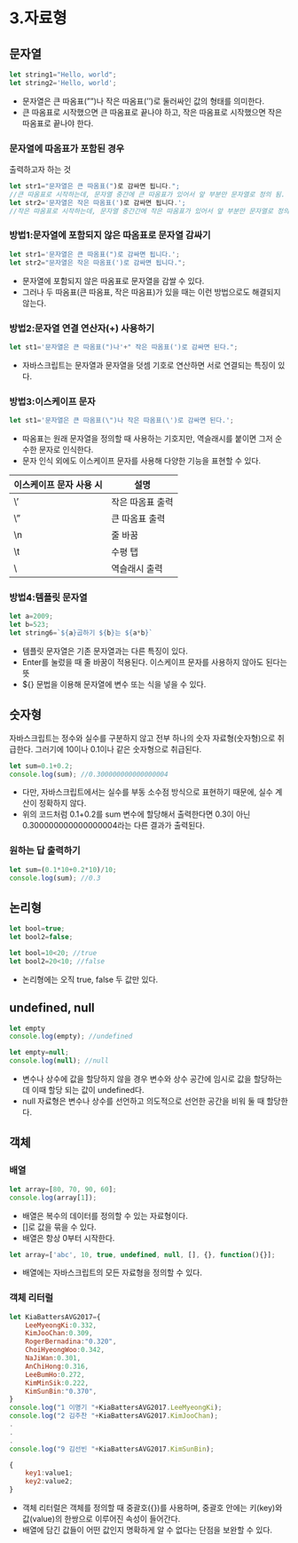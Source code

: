 # 3.자료형

## 문자열

```jsx
let string1="Hello, world";
let string2='Hello, world';
```

- 문자열은 큰 따옴표(””)나 작은 따옴표(’’)로 둘러싸인 값의 형태를 의미한다.
- 큰 따옴표로 시작했으면 큰 따옴표로 끝나야 하고, 작은 따옴표로 시작했으면 작은 따옴표로 끝나야 한다.

### 문자열에 따옴표가 포함된 경우

출력하고자 하는 것

```jsx
let str1="문자열은 큰 따옴표(")로 감싸면 됩니다."; 
//큰 따옴표로 시작하는데, 문자열 중간에 큰 따옴표가 있어서 앞 부분만 문자열로 정의 됨.
let str2='문자열은 작은 따옴표(')로 감싸면 됩니다.'; 
//작은 따옴표로 시작하는데, 문자열 중간간에 작은 따옴표가 있어서 앞 부분만 문자열로 정의 됨.
```

### 방법1:문자열에 포함되지 않은 따옴표로 문자열 감싸기

```jsx
let str1='문자열은 큰 따옴표(")로 감싸면 됩니다.';
let str2="문자열은 작은 따옴표(')로 감싸면 됩니다.";
```

- 문자열에 포함되지 않은 따옴표로 문자열을 감쌀 수 있다.
- 그러나 두 따옴표(큰 따옴표, 작은 따옴표)가 있을 때는 이런 방법으로도 해결되지 않는다.

### 방법2:문자열 연결 연산자(+) 사용하기

```jsx
let st1='문자열은 큰 따옴표(")나'+" 작은 따옴표(')로 감싸면 된다.";
```

- 자바스크립트는 문자열과 문자열을 덧셈 기호로 연산하면 서로 연결되는 특징이 있다.

### 방법3:이스케이프 문자

```jsx
let st1='문자열은 큰 따옴표(\")나 작은 따옴표(\')로 감싸면 된다.';
```

- 따옴표는 원래 문자열을 정의할 때 사용하는 기호지만, 역슬래시를 붙이면 그저 순수한 문자로 인식한다.
- 문자 인식 외에도 이스케이프 문자를 사용해 다양한 기능을 표현할 수 있다.

| 이스케이프 문자 사용 시 | 설명 |
| --- | --- |
| \’ | 작은 따옴표 출력 |
| \” | 큰 따옴표 출력 |
| \n | 줄 바꿈 |
| \t | 수평 탭 |
| \\ | 역슬래시 출력 |

### 방법4:템플릿 문자열

```jsx
let a=2009;
let b=523;
let string6=`${a}곱하기 ${b}는 ${a*b}`
```

- 템플릿 문자열은 기존 문자열과는 다른 특징이 있다.
- Enter를 눌렀을 때 줄 바꿈이 적용된다. 이스케이프 문자를 사용하지 않아도 된다는 뜻
- ${} 문법을 이용해 문자열에 변수 또는 식을 넣을 수 있다.

## 숫자형

자바스크립트는 정수와 실수를 구분하지 않고 전부 하나의 숫자 자료형(숫자형)으로 취급한다. 그러기에 10이나 0.1이나 같은 숫자형으로 취급된다.

```jsx
let sum=0.1+0.2;
console.log(sum); //0.300000000000000004
```

- 다만, 자바스크립트에서는 실수를 부동 소수점 방식으로 표현하기 때문에, 실수 계산이 정확하지 않다.
- 위의 코드처럼 0.1+0.2를 sum 변수에 할당해서 출력한다면 0.3이 아닌 0.300000000000000004라는 다른 결과가 출력된다.

### 원하는 답 출력하기

```jsx
let sum=(0.1*10+0.2*10)/10;
console.log(sum); //0.3
```

## 논리형

```jsx
let bool=true;
let bool2=false;
```

```jsx
let bool=10<20; //true
let bool2=20<10; //false
```

- 논리형에는 오직 true, false 두 값만 있다.

## undefined, null

```jsx
let empty
console.log(empty); //undefined
```

```jsx
let empty=null;
console.log(null); //null
```

- 변수나 상수에 값을 할당하지 않을 경우 변수와 상수 공간에 임시로 값을 할당하는데 이때 할당 되는 값이 undefined다.
- null 자료형은 변수나 상수를 선언하고 의도적으로 선언한 공간을 비워 둘 때 할당한다.

## 객체

### 배열

```jsx
let array=[80, 70, 90, 60];
console.log(array[1]);
```

- 배열은 복수의 데이터를 정의할 수 있는 자료형이다.
- []로 값을 묶을 수 있다.
- 배열은 항상 0부터 시작한다.

```jsx
let array=['abc', 10, true, undefined, null, [], {}, function(){}];
```

- 배열에는 자바스크립트의 모든 자료형을 정의할 수 있다.

### 객체 리터럴

```jsx
let KiaBattersAVG2017={
    LeeMyeongKi:0.332,
    KimJooChan:0.309,
    RogerBernadina:"0.320",
    ChoiHyeongWoo:0.342,
    NaJiWan:0.301,
    AnChiHong:0.316,
    LeeBumHo:0.272,
    KimMinSik:0.222,
    KimSunBin:"0.370",
}
console.log("1 이명기 "+KiaBattersAVG2017.LeeMyeongKi);
console.log("2 김주찬 "+KiaBattersAVG2017.KimJooChan);
.
.
.
console.log("9 김선빈 "+KiaBattersAVG2017.KimSunBin);
```

```jsx
{
	key1:value1;
	key2:value2;
}
```

- 객체 리터럴은 객체를 정의할 때 중괄호({})를 사용하며, 중괄호 안에는 키(key)와 값(value)의 한쌍으로 이루어진 속성이 들어간다.
- 배열에 담긴 값들이 어떤 값인지 명확하게 알 수 없다는 단점을 보완할 수 있다.
